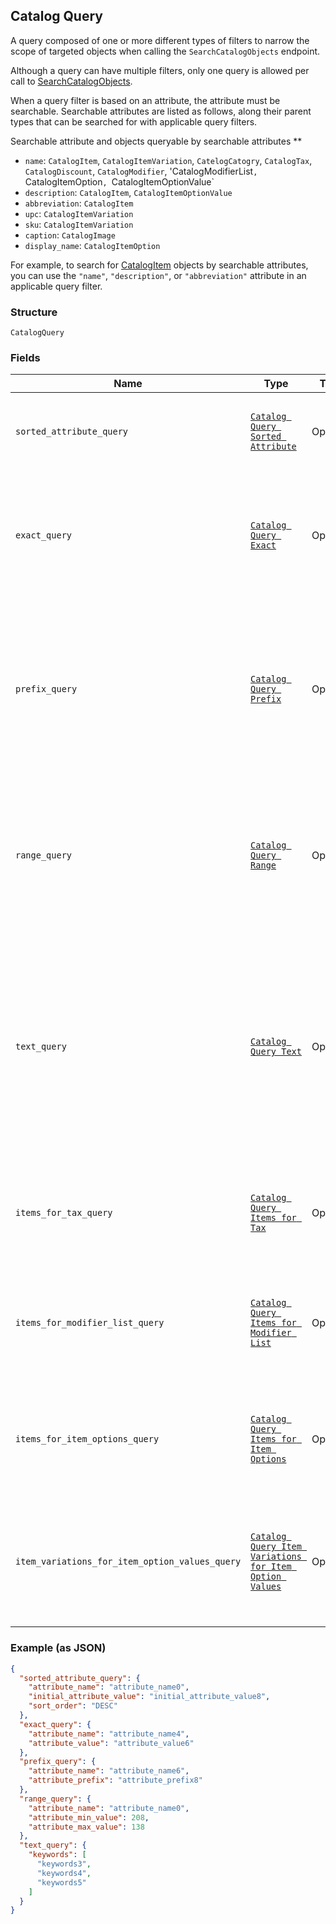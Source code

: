 ## Catalog Query

A query composed of one or more different types of filters to narrow the scope of targeted objects when calling the `SearchCatalogObjects` endpoint.

Although a query can have multiple filters, only one query is allowed per call to [SearchCatalogObjects](#endpoint-Catalog-SearchCatalogObjects).

When a query filter is based on an attribute, the attribute must be searchable. 
Searchable attributes are listed as follows, along their parent types that can be searched for with applicable query filters. 

Searchable attribute and objects queryable by searchable attributes ** 
- `name`:  `CatalogItem`, `CatalogItemVariation`, `CatelogCatogry`, `CatalogTax`, `CatalogDiscount`, `CatalogModifier`, 'CatalogModifierList`, `CatalogItemOption`, `CatalogItemOptionValue` 
- `description`: `CatalogItem`, `CatalogItemOptionValue` 
- `abbreviation`: `CatalogItem` 
- `upc`: `CatalogItemVariation` 
- `sku`: `CatalogItemVariation` 
- `caption`: `CatalogImage` 
- `display_name`: `CatalogItemOption` 

For example, to search for [CatalogItem](#type-CatalogItem) objects by searchable attributes, you can use 
the `"name"`, `"description"`, or `"abbreviation"` attribute in an applicable query filter.

### Structure

`CatalogQuery`

### Fields

| Name | Type | Tags | Description |
|  --- | --- | --- | --- |
| `sorted_attribute_query` | [`Catalog Query Sorted Attribute`](/doc/models/catalog-query-sorted-attribute.md) | Optional | The query expression to specify the key to sort search results. |
| `exact_query` | [`Catalog Query Exact`](/doc/models/catalog-query-exact.md) | Optional | The query filter to return the serch result by exact match of the specified attribute name and value. |
| `prefix_query` | [`Catalog Query Prefix`](/doc/models/catalog-query-prefix.md) | Optional | The query filter to return the search result whose named attribute values are prefixed by the specified attribute value. |
| `range_query` | [`Catalog Query Range`](/doc/models/catalog-query-range.md) | Optional | The query filter to return the search result whose named attribute values fall between the specified range. |
| `text_query` | [`Catalog Query Text`](/doc/models/catalog-query-text.md) | Optional | The query filter to return the search result whose searchable attribute values contain all of the specified keywords or tokens, independent of the token order or case. |
| `items_for_tax_query` | [`Catalog Query Items for Tax`](/doc/models/catalog-query-items-for-tax.md) | Optional | The query filter to return the items containing the specified tax IDs. |
| `items_for_modifier_list_query` | [`Catalog Query Items for Modifier List`](/doc/models/catalog-query-items-for-modifier-list.md) | Optional | The query filter to return the items containing the specified modifier list IDs. |
| `items_for_item_options_query` | [`Catalog Query Items for Item Options`](/doc/models/catalog-query-items-for-item-options.md) | Optional | The query filter to return the items containing the specified item option IDs. |
| `item_variations_for_item_option_values_query` | [`Catalog Query Item Variations for Item Option Values`](/doc/models/catalog-query-item-variations-for-item-option-values.md) | Optional | The query filter to return the item variations containing the specified item option value IDs. |

### Example (as JSON)

```json
{
  "sorted_attribute_query": {
    "attribute_name": "attribute_name0",
    "initial_attribute_value": "initial_attribute_value8",
    "sort_order": "DESC"
  },
  "exact_query": {
    "attribute_name": "attribute_name4",
    "attribute_value": "attribute_value6"
  },
  "prefix_query": {
    "attribute_name": "attribute_name6",
    "attribute_prefix": "attribute_prefix8"
  },
  "range_query": {
    "attribute_name": "attribute_name0",
    "attribute_min_value": 208,
    "attribute_max_value": 138
  },
  "text_query": {
    "keywords": [
      "keywords3",
      "keywords4",
      "keywords5"
    ]
  }
}
```

